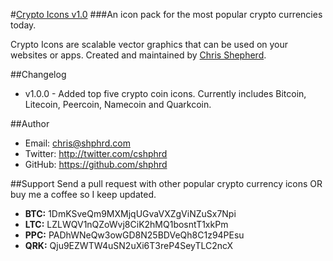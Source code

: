 
#[Crypto Icons v1.0](http://shphrd.com/crypto-icons)
###An icon pack for the most popular crypto currencies today.  

Crypto Icons are scalable vector graphics that can be used on your websites or apps. Created and
maintained by [Chris Shepherd](http://twitter.com/cshphrd).

##Changelog
- v1.0.0 - Added top five crypto coin icons. Currently includes Bitcoin, Litecoin, Peercoin, Namecoin and Quarkcoin.

##Author
- Email: chris@shphrd.com
- Twitter: http://twitter.com/cshphrd
- GitHub: https://github.com/shphrd

##Support
Send a pull request with other popular crypto currency icons OR buy me a coffee so I keep updated.

- **BTC:** 1DmKSveQm9MXMjqUGvaVXZgViNZuSx7Npi
- **LTC:** LZLWQV1nQZoWvj8CiK2hMQ1bosntT1xkPm
- **PPC:** PADhWNeQw3owGD8N25BDVeQh8C1z94PEsu
- **QRK:** Qju9EZWTW4uSN2uXi6T3reP4SeyTLC2ncX
